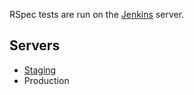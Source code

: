 
RSpec tests are run on the [Jenkins](http://ci.openfood.com.au:8080/) server.

## Servers

* [Staging](https://staging2.openfood.com.au/ofn-hub-3/shop)
* Production